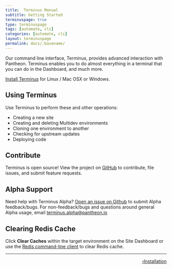 ```yaml
---
title:  Terminus Manual
subtitle: Getting Started
terminuspage: true
type: terminuspage
tags: [automate, cli]
categories: [automate, cli]
layout: terminuspage
permalink: docs/:basename/
---
```


Our command line interface, Terminus, provides advanced interaction with Pantheon. Terminus enables you to do almost everything in a terminal that you can do in the Dashboard, and much more.

<a href="/docs/terminus/install">Install Terminus</a> for Linux / Mac OSX or Windows.

## Using Terminus

Use Terminus to perform these and other operations:  

- Creating a new site
- Creating and deleting Multidev environments
- Cloning one environment to another
- Checking for upstream updates
- Deploying code

## Contribute
Terminus is open source! View the project on [GitHub](https://github.com/pantheon-systems/terminus) to contribute, file issues, and submit feature requests.

## Alpha Support
Need help with Terminus Alpha? [Open an issue on Github](https://github.com/pantheon-systems/terminus/issues/new) to submit Alpha feedback/bugs. For non-feedback/bugs and questions around general Alpha usage, email terminus.alpha@pantheon.io

## Clearing Redis Cache
Click **Clear Caches** within the target environment on the Site Dashboard or use the [Redis command-line client](/docs/redis/#clear-cache) to clear Redis cache.

<div class="terminus-pager">
  <hr>
      <a style="float:right;" href="/docs/terminus/install"><span class="terminus-pager-rsaquo">&rsaquo;</span>Installation</a>
</div>
